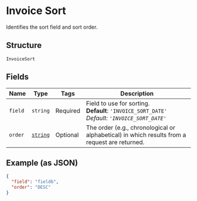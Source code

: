 
# Invoice Sort

Identifies the  sort field and sort order.

## Structure

`InvoiceSort`

## Fields

| Name | Type | Tags | Description |
|  --- | --- | --- | --- |
| `field` | `string` | Required | Field to use for sorting.<br>**Default**: `'INVOICE_SORT_DATE'`<br>*Default: `'INVOICE_SORT_DATE'`* |
| `order` | [`string`](/doc/models/sort-order.md) | Optional | The order (e.g., chronological or alphabetical) in which results from a request are returned. |

## Example (as JSON)

```json
{
  "field": "field6",
  "order": "DESC"
}
```

